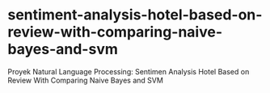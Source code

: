 # sentiment-analysis-hotel-based-on-review-with-comparing-naive-bayes-and-svm

Proyek Natural Language Processing: Sentimen Analysis Hotel Based on Review With Comparing Naive Bayes and SVM
